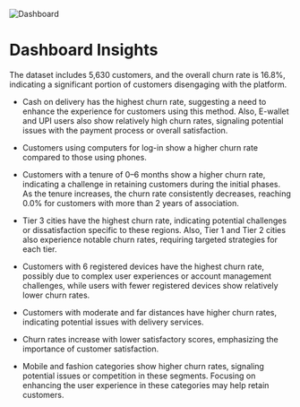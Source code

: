 
![Dashboard](https://github.com/Hagar-zakaria/Ecommerce-Churn-Analysis-Dashboard/assets/93611934/2b4d2e91-3c57-48ff-908f-9aced5a20c40)

# Dashboard Insights

The dataset includes 5,630 customers, and the overall churn rate is 16.8%, indicating a significant portion of customers disengaging with the platform.

- Cash on delivery has the highest churn rate, suggesting a need to enhance the experience for customers using this method. Also, E-wallet and UPI users also show relatively high churn rates, signaling potential issues with the payment process or overall satisfaction.

- Customers using computers for log-in show a higher churn rate compared to those using phones.

- Customers with a tenure of 0–6 months show a higher churn rate, indicating a challenge in retaining customers during the initial phases. As the tenure increases, the churn rate consistently decreases, reaching 0.0% for customers with more than 2 years of association.

- Tier 3 cities have the highest churn rate, indicating potential challenges or dissatisfaction specific to these regions. Also, Tier 1 and Tier 2 cities also experience notable churn rates, requiring targeted strategies for each tier.

- Customers with 6 registered devices have the highest churn rate, possibly due to complex user experiences or account management challenges, while users with fewer registered devices show relatively lower churn rates.

- Customers with moderate and far distances have higher churn rates, indicating potential issues with delivery services.

- Churn rates increase with lower satisfactory scores, emphasizing the importance of customer satisfaction.

- Mobile and fashion categories show higher churn rates, signaling potential issues or competition in these segments. Focusing on enhancing the user experience in these categories may help retain customers.
